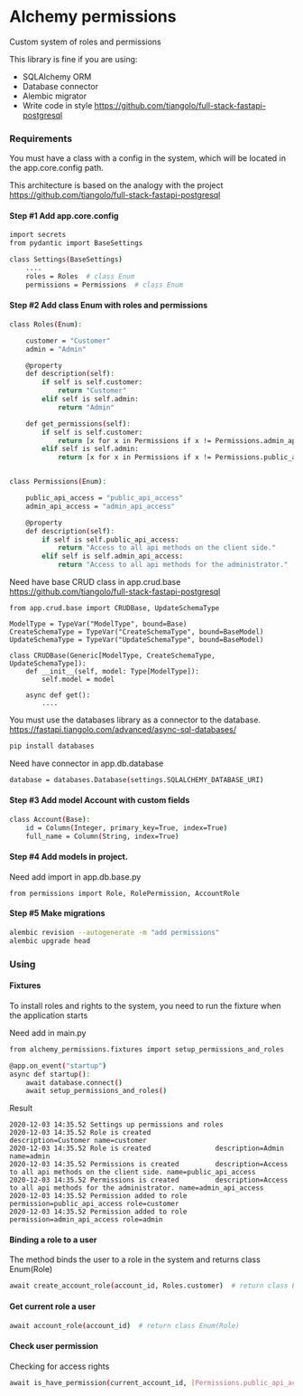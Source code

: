 # Alchemy permissions
Custom system of roles and permissions

This library is fine if you are using:
- SQLAlchemy ORM
- Database connector
- Alembic migrator
- Write code in style https://github.com/tiangolo/full-stack-fastapi-postgresql

### Requirements
You must have a class with a config in the system, which will be located in the app.core.config path.

This architecture is based on the analogy with the project
https://github.com/tiangolo/full-stack-fastapi-postgresql

#### Step #1 Add app.core.config
```sh
import secrets
from pydantic import BaseSettings

class Settings(BaseSettings)
    ....
    roles = Roles  # class Enum
    permissions = Permissions  # class Enum
```

#### Step #2 Add class Enum with roles and permissions
```sh
class Roles(Enum):

    customer = "Customer"
    admin = "Admin"

    @property
    def description(self):
        if self is self.customer:
            return "Customer"
        elif self is self.admin:
            return "Admin"

    def get_permissions(self):
        if self is self.customer:
            return [x for x in Permissions if x != Permissions.admin_api_access]
        elif self is self.admin:
            return [x for x in Permissions if x != Permissions.public_api_access]


class Permissions(Enum):

    public_api_access = "public_api_access"
    admin_api_access = "admin_api_access"

    @property
    def description(self):
        if self is self.public_api_access:
            return "Access to all api methods on the client side."
        elif self is self.admin_api_access:
            return "Access to all api methods for the administrator."
```
Need have base CRUD class in app.crud.base
https://github.com/tiangolo/full-stack-fastapi-postgresql
```
from app.crud.base import CRUDBase, UpdateSchemaType

ModelType = TypeVar("ModelType", bound=Base)
CreateSchemaType = TypeVar("CreateSchemaType", bound=BaseModel)
UpdateSchemaType = TypeVar("UpdateSchemaType", bound=BaseModel)

class CRUDBase(Generic[ModelType, CreateSchemaType, UpdateSchemaType]):
    def __init__(self, model: Type[ModelType]):
        self.model = model
    
    async def get():
        ....

```
You must use the databases library as a connector to the database.
https://fastapi.tiangolo.com/advanced/async-sql-databases/
```sh
pip install databases
```
Need have connector in app.db.database
```sh
database = databases.Database(settings.SQLALCHEMY_DATABASE_URI)
```
#### Step #3 Add model Account with custom fields
```sh
class Account(Base):
    id = Column(Integer, primary_key=True, index=True)
    full_name = Column(String, index=True)
```
#### Step #4 Add models in project.

Need add import in app.db.base.py
```shell script
from permissions import Role, RolePermission, AccountRole
```
#### Step #5 Make migrations
```sh
alembic revision --autogenerate -m "add permissions"
alembic upgrade head
```

### Using
#### Fixtures
To install roles and rights to the system, you need to run the fixture when the application starts

Need add in main.py
```sh
from alchemy_permissions.fixtures import setup_permissions_and_roles

@app.on_event("startup")
async def startup():
    await database.connect()
    await setup_permissions_and_roles()
```
Result
```shell script
2020-12-03 14:35.52 Settings up permissions and roles
2020-12-03 14:35.52 Role is created                description=Customer name=customer
2020-12-03 14:35.52 Role is created                description=Admin name=admin
2020-12-03 14:35.52 Permissions is created         description=Access to all api methods on the client side. name=public_api_access
2020-12-03 14:35.52 Permissions is created         description=Access to all api methods for the administrator. name=admin_api_access
2020-12-03 14:35.52 Permission added to role       permission=public_api_access role=customer
2020-12-03 14:35.52 Permission added to role       permission=admin_api_access role=admin
```

#### Binding a role to a user
The method binds the user to a role in the system and returns class Enum(Role)
```sh
await create_account_role(account_id, Roles.customer)  # return class Enum(Role)
```
#### Get current role a user
```sh
await account_role(account_id)  # return class Enum(Role)
```
#### Check user permission
Checking for access rights
```sh
await is_have_permission(current_account_id, [Permissions.public_api_access])  # return bool
```
